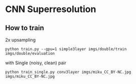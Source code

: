 CNN Superresolution
========================

How to train
--------------

2x upsampling

```
python train.py --gpu=1 simple3layer imgs/double/train imgs/double/evaluation
```

with Single (noisy, clean) pair

```
python train_single.py conv3layer imgs/miku_CC_BY-NC.jpg imgs/miku_CC_BY-NC.jpg
```

